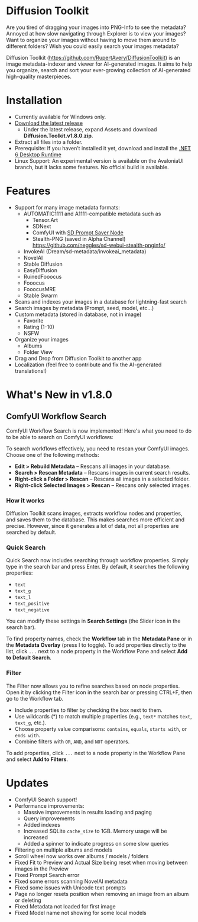 # Diffusion Toolkit

Are you tired of dragging your images into PNG-Info to see the metadata?  Annoyed at how slow navigating through Explorer is to view your images? Want to organize your images without having to move them around to different folders? Wish you could easily search your images metadata? 

Diffusion Toolkit (https://github.com/RupertAvery/DiffusionToolkit) is an image metadata-indexer and viewer for AI-generated images. It aims to help you organize, search and sort your ever-growing collection of AI-generated high-quality masterpieces.

# Installation

* Currently available for Windows only.
* [Download the latest release](https://github.com/RupertAvery/DiffusionToolkit/releases/latest
) 
    * Under the latest release, expand Assets and download **Diffusion.Toolkit.v1.8.0.zip**.
* Extract all files into a folder.
* Prerequisite: If you haven’t installed it yet, download and install the [.NET 6 Desktop Runtime](https://dotnet.microsoft.com/en-us/download/dotnet/6.0)
* Linux Support: An experimental version is available on the AvaloniaUI branch, but it lacks some features. No official build is available.

# Features

* Support for many image metadata formats:
   * AUTOMATIC1111 and A1111-compatible metadata such as
      * Tensor.Art
      * SDNext
      * ComfyUI with [SD Prompt Saver Node](https://github.com/receyuki/comfyui-prompt-reader-node)
      * Stealth-PNG (saved in Alpha Channel) https://github.com/neggles/sd-webui-stealth-pnginfo/
   * InvokeAI (Dream/sd-metadata/invokeai_metadata)
   * NovelAI
   * Stable Diffusion
   * EasyDiffusion
   * RuinedFooocus
   * Fooocus
   * FooocusMRE
   * Stable Swarm
* Scans and indexes your images in a database for lightning-fast search
* Search images by metadata (Prompt, seed, model, etc...)
* Custom metadata (stored in database, not in image) 
    * Favorite
    * Rating (1-10)
    * NSFW
* Organize your images 
    * Albums
    * Folder View
* Drag and Drop from Diffusion Toolkit to another app
* Localization (feel free to contribute and fix the AI-generated translations!)

# What's New in v1.8.0

## ComfyUI Workflow Search

ComfyUI Workflow Search is now implemented! Here's what you need to do to be able to search on ComfyUI workflows:

To search workflows effectively, you need to rescan your ComfyUI images. Choose one of the following methods:

* **Edit > Rebuild Metadata** – Rescans all images in your database.
* **Search > Rescan Metadata** – Rescans images in current search results.
* **Right-click a Folder > Rescan** – Rescans all images in a selected folder.
* **Right-click Selected Images > Rescan** – Rescans only selected images.

### How it works

Diffusion Toolkit scans images, extracts workflow nodes and properties, and saves them to the database. This makes searches more efficient and precise. However, since it generates a lot of data, not all properties are searched by default.

### Quick Search

Quick Search now includes searching through workflow properties. Simply type in the search bar and press Enter. By default, it searches the following properties:

* `text`
* `text_g`
* `text_l`
* `text_positive`
* `text_negative`

You can modify these settings in **Search Settings** (the Slider icon in the search bar). 

To find property names, check the **Workflow** tab in the **Metadata Pane** or in the **Metadata Overlay** (press I to toggle). To add properties directly to the list, click `...` next to a node property in the Workflow Pane and select **Add to Default Search**.

### Filter

The Filter now allows you to refine searches based on node properties. Open it by clicking the Filter icon in the search bar or pressing CTRL+F, then go to the Workflow tab.

* Include properties to filter by checking the box next to them.
* Use wildcards (\*) to match multiple properties (e.g., `text*` matches `text`, `text_g`, etc.).
* Choose property value comparisons: `contains`, `equals`, `starts with`, or `ends with`.
* Combine filters with `OR`, `AND`, and `NOT` operators.

To add properties, click `...` next to a node property in the Workflow Pane and select **Add to Filters**.

# Updates

* ComfyUI Search support!
* Performance improvements:
   * Massive improvements in results loading and paging 
   * Query improvements
   * Added indexes
   * Increased SQLite `cache_size` to 1GB. Memory usage will be increased
   * Added a spinner to indicate progress on some slow queries
* Filtering on multiple albums and models
* Scroll wheel now works over albums / models / folders
* Fixed Fit to Preview and Actual Size being reset when moving between images in the Preview
* Fixed Prompt Search error
* Fixed some errors scanning NovelAI metadata
* Fixed some issues with Unicode text prompts
* Page no longer resets position when removing an image from an album or deleting
* Fixed Metadata not loaded for first image
* Fixed Model name not showing for some local models

